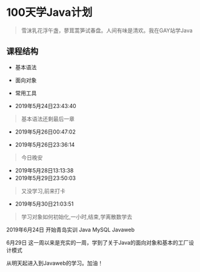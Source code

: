 # 100天学Java计划
>  雪沫乳花浮午盏，蓼茸蒿笋试春盘。人间有味是清欢。我在GAY站学Java

## 课程结构
- 基本语法
- 面向对象
- 常用工具

- 2019年5月24日23:43:40 
> 基本语法还剩最后一章 
- 2019年5月26日00:47:02

- 2019年5月26日23:36:14 
>今日晚安
- 2019年5月28日13:13:38
- 2019年5月29日23:50:03 
>又没学习,前来打卡
- 2019年5月30日21:03:51 
>学习对象如何初始化,一小时,结束,学离散数学去


2019年6月24日 开始青岛实训 Java MySQL Javaweb

6月29日
这一周以来是充实的一周，学到了关于Java的面向对象和基本的工厂设计模式

从明天起进入到Javaweb的学习。加油！


                                                                                                                                                                                                                                                                                                                                                                                                                                                                                                                                                                                                                                                                                                                                                                                                                                                                                                                                                                                                                                                                                                                                                                                                                                                                                                                                                                                                                                                                                                                                                                                                                                                                                                                                                                                                                                                                                                                                                                                                                                                                                                                                                                                                                                                                                                                                                                                                                                                                                                                                                                                                                                                                                                                                                                                                                                                                                                                                                                                                                                                                                                                                                                                                                                                                                                                                                                                                                                                                                                                                                                                                                                                                                                                                                                                                                                                                                                                                                                                                                                                                                                                                                                                                                                                                                                                                                                                                                                                                                                                                                                                                                                                                                                                                                                                                                                                                                                                                                                                                                                                                                                                                                                                                                                                                                                                                                                                                                                                                                                                                                                                                                                                                                                                                                                                                                                                                                                                                                                                                                                                                                                                                                                                                                                                                                                                                                                                                                                                                                                                                                                                                                                                                                                                                                                                                                                                                                                                                                                                                                                                                                                                                                                                                                                                                                                                                                                                                                                                                                                                                                                                                                                                                                                                                                                                                                                                                                                                                                                                                                                                                                                                                                                                                                                                                                                                                                                                                                                                                                                                                                                                                                                                                                                                                                                                                                                                                                                                                                                                                                                                                                                                                                                                                                                                                                                                                                                                                                                                                                                                                                                                                                                                                                                                                                                                                                                                                                                                                                                                                                                                                                                                                                                                                                                                                                                                                                                                                                                                                                                                                                                                                                                                                                                                                                                                                                                                                                                                                                                                                                                                                                                                                                                                                                                                                                                                                                                                                                                                                                                                                                                                                                                                                                                                                                                                                                                                                                                                                                                       